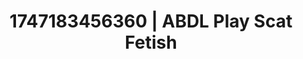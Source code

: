 ---
categories:
- Satin sheets
- Erotic surprise
- Deep intimacy
- Dirty whispers
- Shadow kink
image: /assets/images/1747183456360.jpg
layout: post
seo:
  description: Featured content with high-quality Scat Fetish, ABDL Play. HD images
    available.
  keywords: Scat Fetish, ABDL Play
  og_image: /assets/images/1747183456360.jpg
  schema_type: VisualArtwork
tags:
- ABDL Play
- Scat Fetish
- '#1747183456360'
title: 1747183456360 | ABDL Play Scat Fetish
---